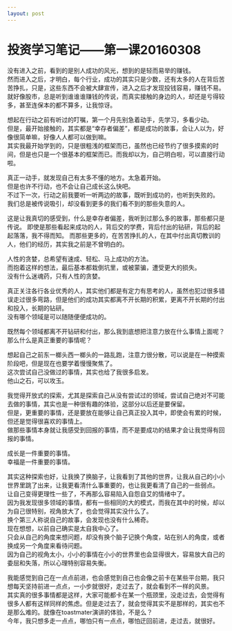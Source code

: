 ```yaml
---
layout: post
---
```

# 投资学习笔记——第一课20160308

没有进入之前，看到的是别人成功的风光，想到的是轻而易举的赚钱。  
然而进入之后，才明白，每个行业，成功的其实只是少数，还有太多的人在背后苦苦挣扎，只是，这些东西不会被大肆宣传，进入之后才发现投钱容易，赚钱不易。  
就好像股市，总是听到谁谁谁赚钱的传说，而真实接触的身边的人，却还是亏得较多，甚至连保本的都不算多，让我惊讶。  

想起在行动之前有听过的叮嘱，第一个月先别急着动手，先学习，多看少动。  
但是，最开始接触的，其实都是“幸存者偏差”，都是成功的故事，会让人以为，好像很简单嘛，好像人人都可以做到嘛。  
其实我最开始学到的，只是很粗浅的框架而已，虽然也已经节约了很多摸索的时间，但是也只是一个很基本的框架而已。而我却以为，自己明白啦，可以直接行动啦。  

真正一动手，就发现自己有太多不懂的地方。太急着开始。  
但是也许不行动，也不会让自己成长这么快吧。  
不过下一次，行动之前我要听一听两边的故事，既听到成功的，也听到失败的。  
我们总是被传说吸引，却没看到更多的我们看不到的那些失意的人。

这是让我真切的感受到，什么是幸存者偏差，我听到过那么多的故事，那些都只是传说。
即使是那些看起来成功的人，背后交的学费，背后付出的钻研，背后的起起落落，我不得而知。
而那些更多的，在苦苦挣扎的人，在其中付出真切教训的人，他们的经历，其实我之前是不曾明白的。

人性的贪婪，总希望有速成、轻松、马上成功的方法。  
而抱着这样的想法，最后基本都栽倒坑里，或被蒙骗，遭受更大的损失。  
没有什么迷魂药，只有人性的贪婪。  

真正关注各行各业优秀的人，其实他们都是有定力有思考的人，虽然也犯过很多错误走过很多弯路，但是他们的成功其实都离不开长期的积累，更离不开长期的付出和投入，长期的钻研。  
没有哪个领域是可以随随便便成功的。  

既然每个领域都离不开钻研和付出，那么我到底想把注意力放在什么事情上面呢？  
那么什么是真正重要的事情呢？

想起自己之前东一榔头西一榔头的一路乱跑，注意力很分散，可以说是在一种摸索阶段吧，但是现在也要学着慢慢聚焦了。  
这次尝试自己没做过的事情，其实也给了我很多启发。  
他山之石，可以攻玉。  

我觉得开放式的探索，尤其是探索自己从没有尝试过的领域，尝试自己绝对不可能去做的事情，其实也是一种很有趣的体验，这部分以后还是要保留。  
但是，更重要的事情，还是要放在能够让自己真正投入其中，即使会有累的时候，但还是觉得很喜欢的事情上。  
做那些事情本身就让我感受到回报的事情，而不是要成功的结果才会让我觉得有回报的事情。

成长是一件重要的事情。  
幸福是一件重要的事情。  

其实这种探索也好，让我换了换脑子，让我看到了其他的世界，让我从自己的小小世界里跳了出来，让我更看清什么事重要的，也让我更看清了自己的一些弱点。
让自己变得更理性一些了，不再那么容易陷入自怨自艾的情绪中了。  
因为我发现很多领域的事情，都有一些相同的大的模式，而我在其中的时候，却以为自己很特别，视角放大了，也会觉得其实没什么了。  
换个第三人称说自己的故事，会发现也没有什么稀奇。  
现在想想，以前自己确实是太自我中心了。  
只会从自己的角度来想问题，却没有换个脑子记换个角度，站在别人的角度，或者换成另一个角度来看待问题。  
因为自己的视角太小，小小的事情在小小的世界里也会显得很大，容易放大自己的委屈和失落，所以心理特别容易失衡。

我能感觉到自己在一点点前进，也会感觉到自己也会像之前卡在某些平台期，我只想每天坚持前进一点点，一小步就很好，走过去了，就会看到不一样的风景。  
其实真的很多事情都是这样，大家可能都卡在某一个瓶颈里，没走过去，会觉得有很多人都有这样同样的焦虑。但是走过去了，就会觉得其实不是那样的，其实也不是那么难的。就像在toastmater演讲的体验，不是么？  
今年，我只想多走一点点，哪怕只有一点点，哪怕迂回前进，走过去，就很好。